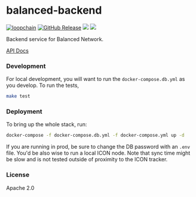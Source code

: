 # balanced-backend
[![loopchain](https://img.shields.io/badge/ICON-API-blue?logoColor=white&logo=icon&labelColor=31B8BB)](https://shields.io) [![GitHub Release](https://img.shields.io/github/release/balancednetwork/balanced-backend.svg?style=flat)]() ![](https://github.com/balancednetwork/balanced-backend/workflows/push-main/badge.svg?branch=main) ![](https://img.shields.io/github/license/balancednetwork/balanced-backend)

Backend service for Balanced Network. 

[API Docs](https://balanced.icon.community/api/v1/docs)

### Development

For local development, you will want to run the `docker-compose.db.yml` as you develop. To run the tests,

```bash
make test
```

### Deployment 

To bring up the whole stack, run:

```bash
docker-compose -f docker-compose.db.yml -f docker-compose.yml up -d
```

If you are running in prod, be sure to change the DB password with an `.env` file. You'd be also wise to run a local ICON node. Note that sync time might be slow and is not tested outside of proximity to the ICON tracker. 

### License 

Apache 2.0
